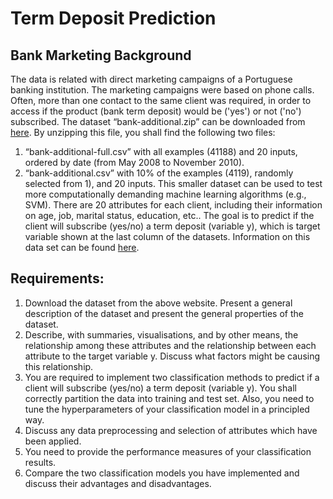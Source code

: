 # **Term Deposit Prediction**

## **Bank Marketing Background** 
The data is related with direct marketing campaigns of a Portuguese banking institution. The marketing campaigns were based on phone calls. Often, more than one contact to the same client was required, in order to access if the product (bank term deposit) would be ('yes') or not ('no') subscribed. 
The dataset “bank-additional.zip” can be downloaded from [here](https://archive.ics.uci.edu/ml/datasets/Bank+Marketing#). By unzipping this file, you shall find the following two files:
1) “bank-additional-full.csv” with all examples (41188) and 20 inputs, ordered by date (from May 2008 to November 2010). 
2) “bank-additional.csv” with 10% of the examples (4119), randomly selected from 1), and 20 inputs. This smaller dataset can be used to test more computationally demanding machine learning algorithms (e.g., SVM). 
There are 20 attributes for each client, including their information on age, job, marital status, education, etc.. The goal is to predict if the client will subscribe (yes/no) a term deposit (variable y), which is target variable shown at the last column of the datasets. Information on this data set can be found [here](https://archive.ics.uci.edu/ml/datasets/Bank+Marketing#).

## **Requirements:** 
1)	Download the dataset from the above website. Present a general description of the dataset and present the general properties of the dataset. 
2)	Describe, with summaries, visualisations, and by other means, the relationship among these attributes and the relationship between each attribute to the target variable y. Discuss what factors might be causing this relationship. 
3)	You are required to implement two classification methods to predict if a client will subscribe (yes/no) a term deposit (variable y). You shall correctly partition the data into training and test set. Also, you need to tune the hyperparameters of your classification model in a principled way. 
4)	Discuss any data preprocessing and selection of attributes which have been applied.
5)	You need to provide the performance measures of your classification results. 
6)	Compare the two classification models you have implemented and discuss their advantages and disadvantages. 
